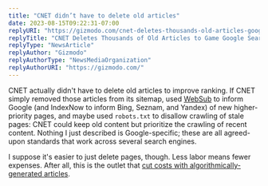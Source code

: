 ```yaml
---
title: "CNET didn’t have to delete old articles"
date: 2023-08-15T09:22:31-07:00
replyURI: "https://gizmodo.com/cnet-deletes-thousands-old-articles-google-search-seo-1850721475"
replyTitle: "CNET Deletes Thousands of Old Articles to Game Google Search"
replyType: "NewsArticle"
replyAuthor: "Gizmodo"
replyAuthorType: "NewsMediaOrganization"
replyAuthorURI: "https://gizmodo.com/"
---
```

CNET actually didn't have to delete old articles to improve ranking. If CNET simply removed those articles from its sitemap, used [WebSub](https://www.w3.org/TR/websub/) to inform Google (and IndexNow to inform Bing, Seznam, and Yandex) of new higher-priority pages, and maybe used `robots.txt` to disallow crawling of stale pages: CNET could keep old content but prioritize the crawling of recent content. Nothing I just described is Google-specific; these are all agreed-upon standards that work across several search engines.

I suppose it's easier to just delete pages, though. Less labor means fewer expenses. After all, this is the outlet that [cut costs with algorithmically-generated articles](https://gizmodo.com/cnet-ai-chatgpt-tech-news-1850017739).

